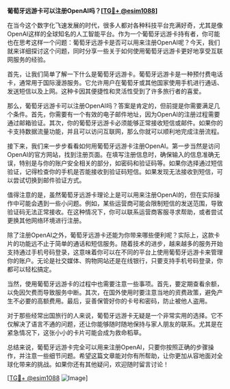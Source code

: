 **葡萄牙远游卡可以注册OpenAI吗？[[TG💪+ @esim1088](https://t.me/s/esim1088)]**

在当今这个数字化飞速发展的时代，很多人都对各种科技平台充满好奇，尤其是像OpenAI这样的全球知名的人工智能平台。作为一个葡萄牙远游卡持有者，你可能也在思考这样一个问题：葡萄牙远游卡是否可以用来注册OpenAI呢？今天，我们就来详细探讨这个问题，同时分享一些关于如何使用葡萄牙远游卡更好地享受互联网服务的经验。

首先，让我们简单了解一下什么是葡萄牙远游卡。葡萄牙远游卡是一种预付费电话卡，通常用于国际漫游服务。它允许用户在葡萄牙或其他国家使用手机进行通话、发送短信以及上网。这种卡因其便捷性和灵活性受到了许多旅行者的喜爱。

那么，葡萄牙远游卡可以注册OpenAI吗？答案是肯定的，但前提是你需要满足几个条件。首先，你需要有一个有效的电子邮件地址，因为OpenAI的注册过程需要通过邮箱验证。其次，你的葡萄牙远游卡必须能够正常接收短信或邮件。如果你的卡支持数据流量功能，并且可以访问互联网，那么你就可以顺利地完成注册流程。

接下来，我们来一步步看看如何用葡萄牙远游卡注册OpenAI。第一步当然是访问OpenAI的官方网站，找到注册页面。在填写注册信息时，确保输入的信息准确无误，特别是与你的账户安全相关的部分，如密码和验证码等。如果你选择通过短信验证，记得检查你的手机是否能接收到验证码短信。如果发现无法接收到短信，可以尝试切换到邮件验证方式。

值得注意的是，虽然葡萄牙远游卡理论上是可以用来注册OpenAI的，但在实际操作中可能会遇到一些小问题。例如，某些运营商可能会限制短信的发送范围，导致验证码无法正常接收。在这种情况下，你可以联系运营商客服寻求帮助，或者尝试更换其他网络环境进行注册。

除了注册OpenAI之外，葡萄牙远游卡还能为你带来哪些便利呢？实际上，这款卡片的功能远不止于简单的通话和短信服务。随着技术的进步，越来越多的服务开始支持通过手机号码登录，这意味着你可以在不同的平台上使用葡萄牙远游卡来管理你的账户。无论是社交媒体、购物网站还是在线银行，只要支持手机号码登录，你都可以轻松搞定。

当然，使用葡萄牙远游卡的过程中也需要注意一些事项。首先，要定期查看余额，以免因欠费而导致服务中断。其次，在国外使用时要注意当地的资费政策，避免产生不必要的高额费用。最后，妥善保管好你的卡号和密码，防止被他人盗用。

对于那些经常出国旅行的人来说，葡萄牙远游卡无疑是一个非常实用的选择。它不仅解决了语言不通的问题，还让你能够随时随地保持与家人朋友的联系。尤其是在紧急情况下，这张小小的卡片可能会成为救命稻草。

总结来说，葡萄牙远游卡完全可以用来注册OpenAI，只要你按照正确的步骤操作，并注意一些细节问题。希望这篇文章能对你有所帮助，让你更加从容地面对全球化带来的挑战。如果你还有其他疑问，欢迎随时留言讨论！

[[TG💪+ @esim1088](https://t.me/s/esim1088) ![Image](https://i.postimg.cc/4NQfJmqS/Snipaste-2025-05-13-00-14-12.png)]